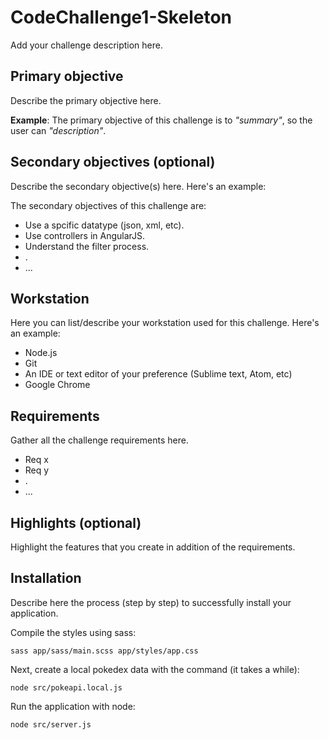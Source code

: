 # CodeChallenge1-Skeleton

Add your challenge description here.

## Primary objective

Describe the primary objective here.

**Example**: The primary objective of this challenge is to *"summary"*, so the user can *"description"*.

## Secondary objectives (optional)

Describe the secondary objective(s) here. Here's an example:

The secondary objectives of this challenge are:

* Use a spcific datatype (json, xml, etc).
* Use controllers in AngularJS.
* Understand the filter process.
* .
* ...

## Workstation

Here you can list/describe your workstation used for this challenge. Here's an example:

* Node.js
* Git
* An IDE or text editor of your preference (Sublime text, Atom, etc)
* Google Chrome

## Requirements

Gather all the challenge requirements here.

* Req x
* Req y
* .
* ...

## Highlights (optional)

Highlight the features that you create in addition of the requirements.

## Installation

Describe here the process (step by step) to successfully install your application.

Compile the styles using sass:

    sass app/sass/main.scss app/styles/app.css

Next, create a local pokedex data with the command (it takes a while):

    node src/pokeapi.local.js

Run the application with node:

    node src/server.js
